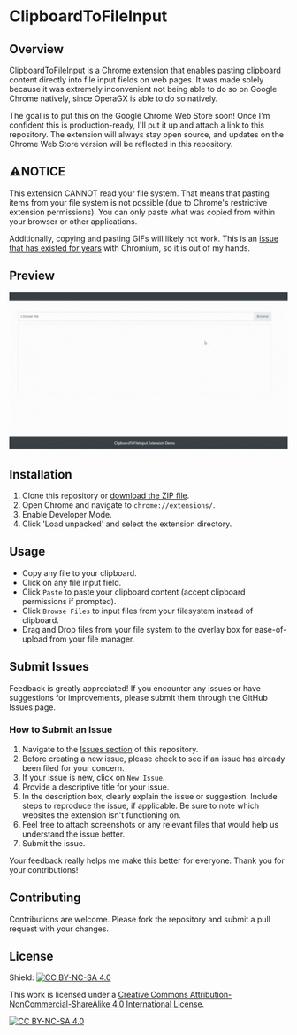 # ClipboardToFileInput

## Overview
ClipboardToFileInput is a Chrome extension that enables pasting clipboard content directly into file input fields on web pages. It was made solely because it was extremely inconvenient not being able to do so on Google Chrome natively, since OperaGX is able to do so natively. 

The goal is to put this on the Google Chrome Web Store soon! Once I'm confident this is production-ready, I'll put it up and attach a link to this repository. The extension will always stay open source, and updates on the Chrome Web Store version will be reflected in this repository.

## ⚠️NOTICE
This extension CANNOT read your file system. That means that pasting items from your file system is not possible (due to Chrome's restrictive extension permissions). You can only paste what was copied from within your browser or other applications.

Additionally, copying and pasting GIFs will likely not work. This is an [issue that has existed for years](https://issues.chromium.org/issues/40357537) with Chromium, so it is out of my hands.

## Preview
![Demo](https://github.com/GooglyBlox/ClipboardToFileInput/blob/main/images/preview.gif?raw=true)

## Installation
1. Clone this repository or [download the ZIP file](https://github.com/GooglyBlox/ClipboardToFileInput/releases).
2. Open Chrome and navigate to `chrome://extensions/`.
3. Enable Developer Mode.
4. Click 'Load unpacked' and select the extension directory.

## Usage
- Copy any file to your clipboard.
- Click on any file input field.
- Click `Paste` to paste your clipboard content (accept clipboard permissions if prompted).
- Click `Browse Files` to input files from your filesystem instead of clipboard.
- Drag and Drop files from your file system to the overlay box for ease-of-upload from your file manager.

## Submit Issues

Feedback is greatly appreciated! If you encounter any issues or have suggestions for improvements, please submit them through the GitHub Issues page.

### How to Submit an Issue
1. Navigate to the [Issues section](https://github.com/GooglyBlox/ClipboardToFileInput/issues) of this repository.
2. Before creating a new issue, please check to see if an issue has already been filed for your concern.
3. If your issue is new, click on `New Issue`.
4. Provide a descriptive title for your issue.
5. In the description box, clearly explain the issue or suggestion. Include steps to reproduce the issue, if applicable. Be sure to note which websites the extension isn't functioning on.
6. Feel free to attach screenshots or any relevant files that would help us understand the issue better.
7. Submit the issue.

Your feedback really helps me make this better for everyone. Thank you for your contributions!

## Contributing
Contributions are welcome. Please fork the repository and submit a pull request with your changes.

## License
Shield: [![CC BY-NC-SA 4.0][cc-by-nc-sa-shield]][cc-by-nc-sa]

This work is licensed under a
[Creative Commons Attribution-NonCommercial-ShareAlike 4.0 International License][cc-by-nc-sa].

[![CC BY-NC-SA 4.0][cc-by-nc-sa-image]][cc-by-nc-sa]

[cc-by-nc-sa]: http://creativecommons.org/licenses/by-nc-sa/4.0/
[cc-by-nc-sa-image]: https://licensebuttons.net/l/by-nc-sa/4.0/88x31.png
[cc-by-nc-sa-shield]: https://img.shields.io/badge/License-CC%20BY--NC--SA%204.0-lightgrey.svg
